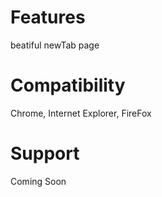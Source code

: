 # Features
beatiful newTab page

# Compatibility
Chrome, Internet Explorer, FireFox

# Support
Coming Soon
